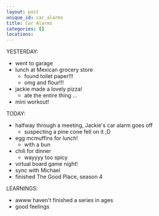 ```yaml
---
layout: post
unique_id: car_alarms
title: Car Alarms
categories: []
locations: 
---
```


YESTERDAY:
* went to garage
* lunch at Mexican grocery store
  * found toilet paper!!!
  * omg and flour!!!
* jackie made a lovely pizza!
  * ate the entire thing ...
* mini workout!

TODAY:
* halfway through a meeting, Jackie's car alarm goes off
  * suspecting a pine cone fell on it ;D
* egg mcmuffins for lunch!
  * with a bun
* chili for dinner
  * wayyyy too spicy
* virtual board game night!
* sync with Michael
* finished The Good Place, season 4

LEARNINGS:
* awww haven't finished a series in ages
* good feelings
